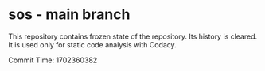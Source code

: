 # sos - main branch

This repository contains frozen state of the repository.
Its history is cleared. It is used only for static code
analysis with Codacy.

Commit Time: 1702360382